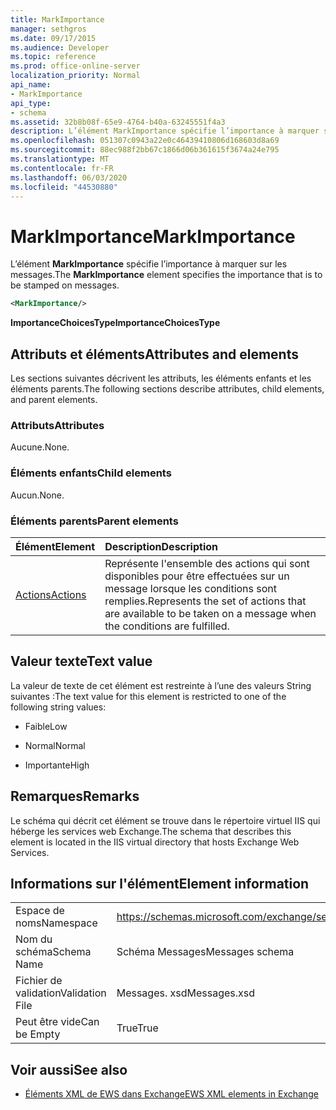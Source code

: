 ```yaml
---
title: MarkImportance
manager: sethgros
ms.date: 09/17/2015
ms.audience: Developer
ms.topic: reference
ms.prod: office-online-server
localization_priority: Normal
api_name:
- MarkImportance
api_type:
- schema
ms.assetid: 32b8b08f-65e9-4764-b40a-63245551f4a3
description: L’élément MarkImportance spécifie l’importance à marquer sur les messages.
ms.openlocfilehash: 051307c0943a22e0c46439410806d168603d8a69
ms.sourcegitcommit: 88ec988f2bb67c1866d06b361615f3674a24e795
ms.translationtype: MT
ms.contentlocale: fr-FR
ms.lasthandoff: 06/03/2020
ms.locfileid: "44530880"
---
```

# <a name="markimportance"></a><span data-ttu-id="4db12-103">MarkImportance</span><span class="sxs-lookup"><span data-stu-id="4db12-103">MarkImportance</span></span>

<span data-ttu-id="4db12-104">L’élément **MarkImportance** spécifie l’importance à marquer sur les messages.</span><span class="sxs-lookup"><span data-stu-id="4db12-104">The **MarkImportance** element specifies the importance that is to be stamped on messages.</span></span> 
  
```XML
<MarkImportance/>
```

 <span data-ttu-id="4db12-105">**ImportanceChoicesType**</span><span class="sxs-lookup"><span data-stu-id="4db12-105">**ImportanceChoicesType**</span></span>
## <a name="attributes-and-elements"></a><span data-ttu-id="4db12-106">Attributs et éléments</span><span class="sxs-lookup"><span data-stu-id="4db12-106">Attributes and elements</span></span>

<span data-ttu-id="4db12-107">Les sections suivantes décrivent les attributs, les éléments enfants et les éléments parents.</span><span class="sxs-lookup"><span data-stu-id="4db12-107">The following sections describe attributes, child elements, and parent elements.</span></span>
  
### <a name="attributes"></a><span data-ttu-id="4db12-108">Attributs</span><span class="sxs-lookup"><span data-stu-id="4db12-108">Attributes</span></span>

<span data-ttu-id="4db12-109">Aucune.</span><span class="sxs-lookup"><span data-stu-id="4db12-109">None.</span></span>
  
### <a name="child-elements"></a><span data-ttu-id="4db12-110">Éléments enfants</span><span class="sxs-lookup"><span data-stu-id="4db12-110">Child elements</span></span>

<span data-ttu-id="4db12-111">Aucun.</span><span class="sxs-lookup"><span data-stu-id="4db12-111">None.</span></span>
  
### <a name="parent-elements"></a><span data-ttu-id="4db12-112">Éléments parents</span><span class="sxs-lookup"><span data-stu-id="4db12-112">Parent elements</span></span>

|<span data-ttu-id="4db12-113">**Élément**</span><span class="sxs-lookup"><span data-stu-id="4db12-113">**Element**</span></span>|<span data-ttu-id="4db12-114">**Description**</span><span class="sxs-lookup"><span data-stu-id="4db12-114">**Description**</span></span>|
|:-----|:-----|
|[<span data-ttu-id="4db12-115">Actions</span><span class="sxs-lookup"><span data-stu-id="4db12-115">Actions</span></span>](actions.md) <br/> |<span data-ttu-id="4db12-116">Représente l'ensemble des actions qui sont disponibles pour être effectuées sur un message lorsque les conditions sont remplies.</span><span class="sxs-lookup"><span data-stu-id="4db12-116">Represents the set of actions that are available to be taken on a message when the conditions are fulfilled.</span></span>  <br/> |
   
## <a name="text-value"></a><span data-ttu-id="4db12-117">Valeur texte</span><span class="sxs-lookup"><span data-stu-id="4db12-117">Text value</span></span>

<span data-ttu-id="4db12-118">La valeur de texte de cet élément est restreinte à l’une des valeurs String suivantes :</span><span class="sxs-lookup"><span data-stu-id="4db12-118">The text value for this element is restricted to one of the following string values:</span></span>
  
- <span data-ttu-id="4db12-119">Faible</span><span class="sxs-lookup"><span data-stu-id="4db12-119">Low</span></span>
    
- <span data-ttu-id="4db12-120">Normal</span><span class="sxs-lookup"><span data-stu-id="4db12-120">Normal</span></span>
    
- <span data-ttu-id="4db12-121">Importante</span><span class="sxs-lookup"><span data-stu-id="4db12-121">High</span></span>
    
## <a name="remarks"></a><span data-ttu-id="4db12-122">Remarques</span><span class="sxs-lookup"><span data-stu-id="4db12-122">Remarks</span></span>

<span data-ttu-id="4db12-123">Le schéma qui décrit cet élément se trouve dans le répertoire virtuel IIS qui héberge les services web Exchange.</span><span class="sxs-lookup"><span data-stu-id="4db12-123">The schema that describes this element is located in the IIS virtual directory that hosts Exchange Web Services.</span></span>
  
## <a name="element-information"></a><span data-ttu-id="4db12-124">Informations sur l'élément</span><span class="sxs-lookup"><span data-stu-id="4db12-124">Element information</span></span>

|||
|:-----|:-----|
|<span data-ttu-id="4db12-125">Espace de noms</span><span class="sxs-lookup"><span data-stu-id="4db12-125">Namespace</span></span>  <br/> |https://schemas.microsoft.com/exchange/services/2006/messages  <br/> |
|<span data-ttu-id="4db12-126">Nom du schéma</span><span class="sxs-lookup"><span data-stu-id="4db12-126">Schema Name</span></span>  <br/> |<span data-ttu-id="4db12-127">Schéma Messages</span><span class="sxs-lookup"><span data-stu-id="4db12-127">Messages schema</span></span>  <br/> |
|<span data-ttu-id="4db12-128">Fichier de validation</span><span class="sxs-lookup"><span data-stu-id="4db12-128">Validation File</span></span>  <br/> |<span data-ttu-id="4db12-129">Messages. xsd</span><span class="sxs-lookup"><span data-stu-id="4db12-129">Messages.xsd</span></span>  <br/> |
|<span data-ttu-id="4db12-130">Peut être vide</span><span class="sxs-lookup"><span data-stu-id="4db12-130">Can be Empty</span></span>  <br/> |<span data-ttu-id="4db12-131">True</span><span class="sxs-lookup"><span data-stu-id="4db12-131">True</span></span>  <br/> |
   
## <a name="see-also"></a><span data-ttu-id="4db12-132">Voir aussi</span><span class="sxs-lookup"><span data-stu-id="4db12-132">See also</span></span>



- [<span data-ttu-id="4db12-133">Éléments XML de EWS dans Exchange</span><span class="sxs-lookup"><span data-stu-id="4db12-133">EWS XML elements in Exchange</span></span>](ews-xml-elements-in-exchange.md)

